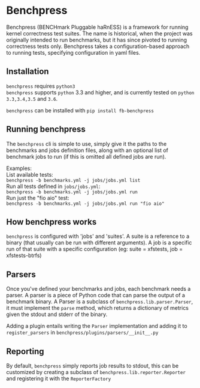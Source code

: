 Benchpress
==========

Benchpress (BENCHmark Pluggable haRnESS) is a framework for running kernel
correctness test suites. The name is historical, when the project was originally
intended to run benchmarks, but it has since pivoted to running correctness
tests only.
Benchpress takes a configuration-based approach to running tests, specifying
configuration in yaml files.

Installation
------------

`benchpress` requires `python3`  
`benchpress` supports `python` 3.3 and higher, and is currently tested on
`python 3.3,3.4,3.5` and `3.6`.

`benchpress` can be installed with `pip install fb-benchpress`

Running benchpress
------------------

The `benchpress` cli is simple to use, simply give it the paths to the
benchmarks and jobs definition files, along with an optional list of
benchmark jobs to run (if this is omitted all defined jobs are run).

Examples:  
List available tests:  
`benchpress -b benchmarks.yml -j jobs/jobs.yml list`  
Run all tests defined in `jobs/jobs.yml`:  
`benchpress -b benchmarks.yml -j jobs/jobs.yml run`  
Run just the "fio aio" test:  
`benchpress -b benchmarks.yml -j jobs/jobs.yml run "fio aio"`  

How benchpress works
--------------------

`benchpress` is configured with 'jobs' and 'suites'. A suite is a
reference to a binary (that usually can be run with different arguments).
A job is a specific run of that suite with a specific configuration (eg: suite = xfstests, job = xfstests-btrfs)


Parsers
-------

Once you've defined your benchmarks and jobs, each benchmark needs a parser. A
parser is a piece of Python code that can parse the output of a benchmark
binary. A Parser is a subclass of `benchpress.lib.parser.Parser`, it must
implement the `parse` method, which returns a dictionary of metrics given the
stdout and stderr of the binary.

Adding a plugin entails writing the `Parser` implementation and adding it to
`register_parsers` in `benchpress/plugins/parsers/__init__.py`

Reporting
---------

By default, `benchpress` simply reports job results to stdout, this can be
customized by creating a subclass of `benchpress.lib.reporter.Reporter` and
registering it with the `ReporterFactory`
